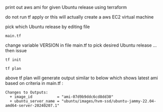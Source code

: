 
print out aws ami for given Ubuntu release using terraform

do not run     tf apply     or this will actually create a aws EC2 virtual machine

pick which    Ubuntu release   by editing file

    main.tf

change variable  VERSION  in file  main.tf to pick desired Ubuntu release ... then issue


    tf init

    tf plan  


above   tf plan    will generate output similar to below which shows latest ami based on criteria in main.tf :



    Changes to Outputs:
      + image_id           = "ami-07d9b9ddc6cd8dd30"
      + ubuntu_server_name = "ubuntu/images/hvm-ssd/ubuntu-jammy-22.04-amd64-server-20240207.1"



